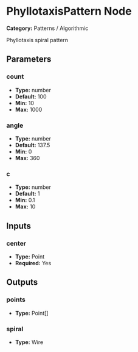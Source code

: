 
# PhyllotaxisPattern Node

**Category:** Patterns / Algorithmic

Phyllotaxis spiral pattern

## Parameters


### count
- **Type:** number
- **Default:** 100
- **Min:** 10
- **Max:** 1000



### angle
- **Type:** number
- **Default:** 137.5
- **Min:** 0
- **Max:** 360



### c
- **Type:** number
- **Default:** 1
- **Min:** 0.1
- **Max:** 10



## Inputs


### center
- **Type:** Point
- **Required:** Yes



## Outputs


### points
- **Type:** Point[]



### spiral
- **Type:** Wire




